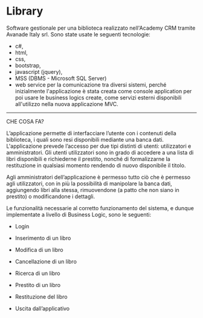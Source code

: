 # Library

Software gestionale per una biblioteca realizzato nell'Academy CRM tramite Avanade Italy srl. Sono state usate le seguenti tecnologie: 
- c#, 
- html, 
- css, 
- bootstrap, 
- javascript (jquery), 
- MSS (DBMS - Microsoft SQL Server)
- web service per la comunicazione tra diversi sistemi, perché inizialmente l'applicazione è stata creata come console application per poi usare le business logics create, come servizi esterni disponibili all'utilizzo nella nuova applicazione MVC.

--------------------------------------------------------------------------------------------------------------------------------------------------------------------
CHE COSA FA?


L’applicazione permette di interfacciare l’utente con i contenuti della biblioteca, i quali sono resi disponibili mediante una banca dati. 
L'applicazione prevede l’accesso per due tipi distinti di utenti: utilizzatori e amministratori. 
Gli utenti utilizzatori sono in grado di accedere a una lista di libri disponibili e richiederne il prestito, nonché di formalizzarne la restituzione in qualsiasi momento rendendo di nuovo disponibile il titolo. 

Agli amministratori dell’applicazione è permesso tutto ciò che è permesso agli utilizzatori, con in più la possibilità di manipolare la banca dati, aggiungendo libri alla stessa, rimuovendone (a patto che non siano in prestito)
o modificandone i dettagli. 
 
Le funzionalità necessarie al corretto funzionamento del sistema, e dunque implementate a livello di Business Logic, sono le seguenti: 


- Login

- Inserimento di un libro 

- Modifica di un libro

- Cancellazione di un libro 

- Ricerca di un libro  

- Prestito di un libro 

- Restituzione del libro 

- Uscita dall’applicativo 

